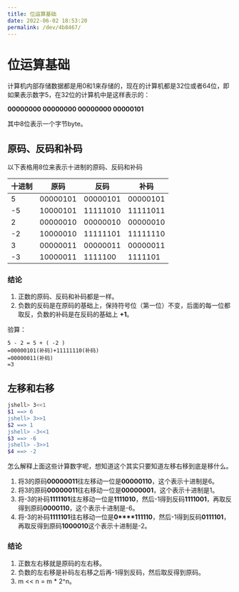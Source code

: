 ```yaml
---
title: 位运算基础
date: 2022-06-02 18:53:20
permalink: /dev/4b8467/
---
```

# 位运算基础

计算机内部存储数据都是用0和1来存储的，现在的计算机都是32位或者64位，即如果表示数字5，在32位的计算机中是这样表示的：

**00000000 00000000 00000000 00000101**

其中8位表示一个字节byte。

## 原码、反码和补码

以下表格用8位来表示十进制的原码、反码和补码

| 十进制 | 原码     | 反码     | 补码     |
| ------ | -------- | -------- | -------- |
| 5      | 00000101 | 00000101 | 00000101 |
| -5     | 10000101 | 11111010 | 11111011 |
| 2      | 00000010 | 00000010 | 00000010 |
| -2     | 10000010 | 11111101 | 11111110 |
| 3      | 00000011 | 00000011 | 00000011 |
| -3     | 10000011 | 1111100  | 1111101  |

### 结论

1. 正数的原码、反码和补码都是一样。
2. 负数的反码是在原码的基础上，保持符号位（第一位）不变，后面的每一位都取反，负数的补码是在反码的基础上 **+1**。

验算：

```
5 - 2 = 5 + ( -2 )
=00000101(补码)+11111110(补码)
=00000011(补码)
=3
```



## 左移和右移

```bash
jshell> 3<<1
$1 ==> 6
jshell> 3>>1
$2 ==> 1
jshell> -3<<1
$3 ==> -6
jshell> -3>>1
$4 ==> -2
```

怎么解释上面这些计算数字呢，想知道这个其实只要知道左移右移到底是移什么。

1. 将3的原码**00000011**往左移动一位是**00000110**，这个表示十进制是6。
2. 将3的原码**00000011**往右移动一位是**00000001**，这个表示十进制是1。
3. 将-3的补码**1111101**往左移动一位是**1111010**，然后-1得到反码**1111001**，再取反得到原码**0000110**，这个表示十进制是-6。
4. 将-3的补码**1111101**往右移动一位是**0****111110**，然后-1得到反码**0111101**，再取反得到原码**1000010**这个表示十进制是-2。



### 结论

1. 正数左右移就是原码的左右移。
2. 负数的左右移是补码左右移之后再-1得到反码，然后取反得到原码。
3. m << n = m * 2^n。
